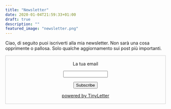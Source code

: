 ```yaml
---
title: "Newsletter"
date: 2020-01-04T21:59:33+01:00
draft: true
description: ""
featured_image: "newsletter.png"
---
```


Ciao, di seguito puoi iscriverti alla mia newsletter. Non sarà una cosa opprimente o pallosa. Solo qualche aggiornamento sui post più importanti. 

 <form style="border:1px solid #ccc;padding:3px;text-align:center;" action="https://tinyletter.com/protofra" method="post" target="popupwindow" onsubmit="window.open('https://tinyletter.com/protofra', 'popupwindow', 'scrollbars=yes,width=800,height=600');return true"><p><label for="tlemail">La tua email</label></p><p><input type="text" style="width:140px" name="email" id="tlemail" /></p><input type="hidden" value="1" name="embed"/><input type="submit" value="Subscribe" /><p><a href="https://tinyletter.com" target="_blank">powered by TinyLetter</a></p></form>
         